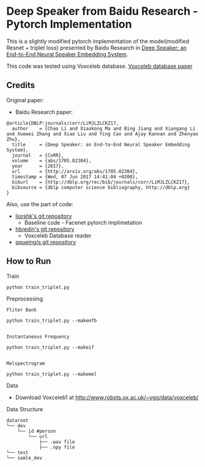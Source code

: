 # Deep Speaker from Baidu Research -  Pytorch Implementation

This is a slightly modified pytorch implementation of the model(modified Resnet + triplet loss) presented by Baidu Research in [Deep Speaker: an End-to-End Neural Speaker Embedding System](https://arxiv.org/pdf/1705.02304.pdf).

This code was tested using Voxceleb database. [Voxceleb database paper](https://www.robots.ox.ac.uk/~vgg/publications/2017/Nagrani17/nagrani17.pdf)


## Credits
Original paper:
- Baidu Research paper:
```
@article{DBLP:journals/corr/LiMJLZLCKZ17,
  author    = {Chao Li and Xiaokong Ma and Bing Jiang and Xiangang Li and Xuewei Zhang and Xiao Liu and Ying Cao and Ajay Kannan and Zhenyao Zhu},
  title     = {Deep Speaker: an End-to-End Neural Speaker Embedding System},
  journal   = {CoRR},
  volume    = {abs/1705.02304},
  year      = {2017},
  url       = {http://arxiv.org/abs/1705.02304},
  timestamp = {Wed, 07 Jun 2017 14:41:04 +0200},
  biburl    = {http://dblp.org/rec/bib/journals/corr/LiMJLZLCKZ17},
  bibsource = {dblp computer science bibliography, http://dblp.org}
}
```

Also, use the part of code:
- [liorshk's git repository](https://github.com/liorshk/facenet_pytorch)
   - Baseline code - Facenet pytorch implimetation
- [hbredin's git repository](https://github.com/hbredin/pyannote-db-voxceleb)
   - Voxceleb Database reader
- [qqueing/s git repository](https://github.com/qqueing/DeepSpeaker-pytorch)


## How to Run
Train

```
python train_triplet.py
```

Preprocessing

```
Fliter Bank

python train_triplet.py --makemfb


Instantaneous Frequency

python train_triplet.py --makeif


Melspectrogram

python train_triplet.py --makemel

```

Data

- Download Voxceleb1 at http://www.robots.ox.ac.uk/~vgg/data/voxceleb/


Data Structure
```
dataroot
└── dev
    └── id #person
        └── url
            ├── .wav file
            ├── .npy file
└── test
└── samle_dev
```
